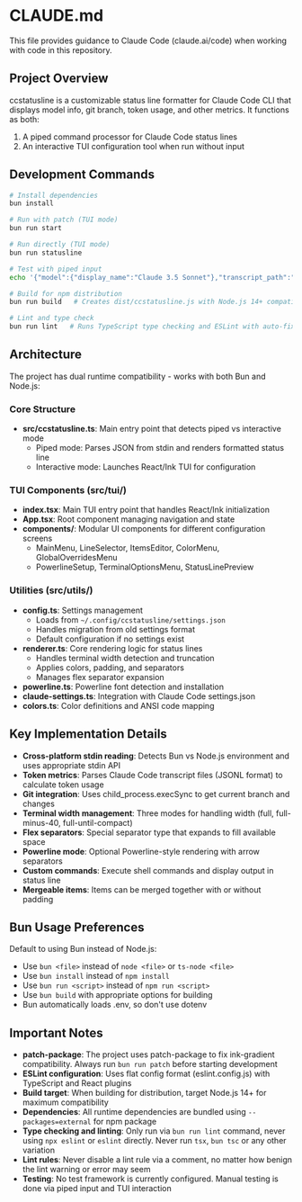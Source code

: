 # CLAUDE.md

This file provides guidance to Claude Code (claude.ai/code) when working with code in this repository.

## Project Overview

ccstatusline is a customizable status line formatter for Claude Code CLI that displays model info, git branch, token usage, and other metrics. It functions as both:
1. A piped command processor for Claude Code status lines
2. An interactive TUI configuration tool when run without input

## Development Commands

```bash
# Install dependencies
bun install

# Run with patch (TUI mode)
bun run start

# Run directly (TUI mode)
bun run statusline

# Test with piped input
echo '{"model":{"display_name":"Claude 3.5 Sonnet"},"transcript_path":"test.jsonl"}' | bun run src/ccstatusline.ts

# Build for npm distribution
bun run build   # Creates dist/ccstatusline.js with Node.js 14+ compatibility

# Lint and type check
bun run lint   # Runs TypeScript type checking and ESLint with auto-fix
```

## Architecture

The project has dual runtime compatibility - works with both Bun and Node.js:

### Core Structure
- **src/ccstatusline.ts**: Main entry point that detects piped vs interactive mode
  - Piped mode: Parses JSON from stdin and renders formatted status line
  - Interactive mode: Launches React/Ink TUI for configuration

### TUI Components (src/tui/)
- **index.tsx**: Main TUI entry point that handles React/Ink initialization
- **App.tsx**: Root component managing navigation and state
- **components/**: Modular UI components for different configuration screens
  - MainMenu, LineSelector, ItemsEditor, ColorMenu, GlobalOverridesMenu
  - PowerlineSetup, TerminalOptionsMenu, StatusLinePreview

### Utilities (src/utils/)
- **config.ts**: Settings management
  - Loads from `~/.config/ccstatusline/settings.json`
  - Handles migration from old settings format
  - Default configuration if no settings exist
- **renderer.ts**: Core rendering logic for status lines
  - Handles terminal width detection and truncation
  - Applies colors, padding, and separators
  - Manages flex separator expansion
- **powerline.ts**: Powerline font detection and installation
- **claude-settings.ts**: Integration with Claude Code settings.json
- **colors.ts**: Color definitions and ANSI code mapping

## Key Implementation Details

- **Cross-platform stdin reading**: Detects Bun vs Node.js environment and uses appropriate stdin API
- **Token metrics**: Parses Claude Code transcript files (JSONL format) to calculate token usage
- **Git integration**: Uses child_process.execSync to get current branch and changes
- **Terminal width management**: Three modes for handling width (full, full-minus-40, full-until-compact)
- **Flex separators**: Special separator type that expands to fill available space
- **Powerline mode**: Optional Powerline-style rendering with arrow separators
- **Custom commands**: Execute shell commands and display output in status line
- **Mergeable items**: Items can be merged together with or without padding

## Bun Usage Preferences

Default to using Bun instead of Node.js:
- Use `bun <file>` instead of `node <file>` or `ts-node <file>`
- Use `bun install` instead of `npm install`
- Use `bun run <script>` instead of `npm run <script>`
- Use `bun build` with appropriate options for building
- Bun automatically loads .env, so don't use dotenv

## Important Notes

- **patch-package**: The project uses patch-package to fix ink-gradient compatibility. Always run `bun run patch` before starting development
- **ESLint configuration**: Uses flat config format (eslint.config.js) with TypeScript and React plugins
- **Build target**: When building for distribution, target Node.js 14+ for maximum compatibility
- **Dependencies**: All runtime dependencies are bundled using `--packages=external` for npm package
- **Type checking and linting**: Only run via `bun run lint` command, never using `npx eslint` or `eslint` directly. Never run `tsx`, `bun tsc` or any other variation
- **Lint rules**: Never disable a lint rule via a comment, no matter how benign the lint warning or error may seem
- **Testing**: No test framework is currently configured. Manual testing is done via piped input and TUI interaction